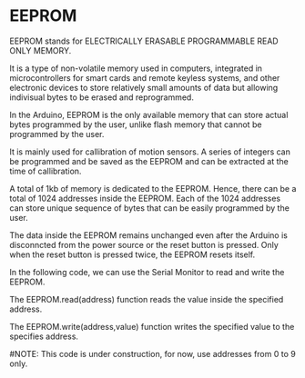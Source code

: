 # EEPROM
EEPROM stands for ELECTRICALLY ERASABLE PROGRAMMABLE READ ONLY MEMORY.

It is a type of non-volatile memory used in computers, integrated in microcontrollers for smart cards and remote keyless systems, and other electronic devices to store relatively small amounts of data but allowing indivisual bytes to be erased and reprogrammed.

In the Arduino, EEPROM is the only available memory that can store actual bytes programmed by the user, unlike flash memory that cannot be programmed by the user.

It is mainly used for callibration of motion sensors. A series of integers can be programmed and be saved as the EEPROM and can be extracted at the time of callibration.

A total of 1kb of memory is dedicated to the EEPROM. Hence, there can be a total of 1024 addresses inside the EEPROM. Each of the 1024 addresses can store unique sequence of bytes that can be easily programmed by the user.

The data inside the EEPROM remains unchanged even after the Arduino is disconncted from the power source or the reset button is pressed. Only when the reset button is pressed twice, the EEPROM resets itself.

In the following code, we can use the Serial Monitor to read and write the EEPROM.

The EEPROM.read(address) function reads the value inside the specified address.

The EEPROM.write(address,value) function writes the specified value to the specifies address.

#NOTE: This code is under construction, for now, use addresses from 0 to 9 only.
